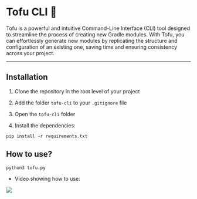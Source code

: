 # Tofu CLI 🥢

Tofu is a powerful and intuitive Command-Line Interface (CLI) tool designed to streamline the process of creating new Gradle modules. With Tofu, you can effortlessly generate new modules by replicating the structure and configuration of an existing one, saving time and ensuring consistency across your project.

---

## Installation

1. Clone the repository in the root level of your project

2. Add the folder `tofu-cli` to your `.gitignore` file

3. Open the `tofu-cli` folder

4. Install the dependencies:

```
pip install -r requirements.txt
```

## How to use?

```python3 tofu.py```

- Video showing how to use:

<img src="img/tofu-real-use.gif" />

